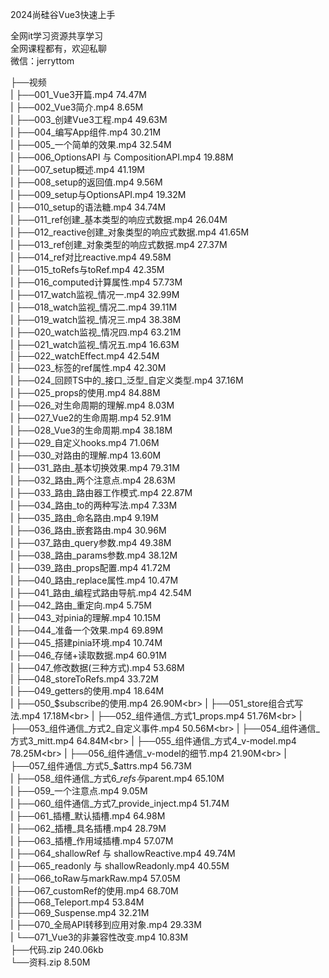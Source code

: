 2024尚硅谷Vue3快速上手

全网it学习资源共享学习<br>全网课程都有，欢迎私聊<br>微信：jerryttom<br>

├──视频<br> | ├──001_Vue3开篇.mp4 74.47M<br> | ├──002_Vue3简介.mp4 8.65M<br> | ├──003_创建Vue3工程.mp4 49.63M<br> | ├──004_编写App组件.mp4 30.21M<br> | ├──005_一个简单的效果.mp4 32.54M<br> | ├──006_OptionsAPI 与 CompositionAPI.mp4 19.88M<br> | ├──007_setup概述.mp4 41.19M<br> | ├──008_setup的返回值.mp4 9.56M<br> | ├──009_setup与OptionsAPI.mp4 19.32M<br> | ├──010_setup的语法糖.mp4 34.74M<br> | ├──011_ref创建_基本类型的响应式数据.mp4 26.04M<br> | ├──012_reactive创建_对象类型的响应式数据.mp4 41.65M<br> | ├──013_ref创建_对象类型的响应式数据.mp4 27.37M<br> | ├──014_ref对比reactive.mp4 49.58M<br> | ├──015_toRefs与toRef.mp4 42.35M<br> | ├──016_computed计算属性.mp4 57.73M<br> | ├──017_watch监视_情况一.mp4 32.99M<br> | ├──018_watch监视_情况二.mp4 39.11M<br> | ├──019_watch监视_情况三.mp4 38.38M<br> | ├──020_watch监视_情况四.mp4 63.21M<br> | ├──021_watch监视_情况五.mp4 16.63M<br> | ├──022_watchEffect.mp4 42.54M<br> | ├──023_标签的ref属性.mp4 42.30M<br> | ├──024_回顾TS中的_接口_泛型_自定义类型.mp4 37.16M<br> | ├──025_props的使用.mp4 84.88M<br> | ├──026_对生命周期的理解.mp4 8.03M<br> | ├──027_Vue2的生命周期.mp4 52.91M<br> | ├──028_Vue3的生命周期.mp4 38.18M<br> | ├──029_自定义hooks.mp4 71.06M<br> | ├──030_对路由的理解.mp4 13.60M<br> | ├──031_路由_基本切换效果.mp4 79.31M<br> | ├──032_路由_两个注意点.mp4 28.63M<br> | ├──033_路由_路由器工作模式.mp4 22.87M<br> | ├──034_路由_to的两种写法.mp4 7.33M<br> | ├──035_路由_命名路由.mp4 9.19M<br> | ├──036_路由_嵌套路由.mp4 30.96M<br> | ├──037_路由_query参数.mp4 49.38M<br> | ├──038_路由_params参数.mp4 38.12M<br> | ├──039_路由_props配置.mp4 41.72M<br> | ├──040_路由_replace属性.mp4 10.47M<br> | ├──041_路由_编程式路由导航.mp4 42.54M<br> | ├──042_路由_重定向.mp4 5.75M<br> | ├──043_对pinia的理解.mp4 10.15M<br> | ├──044_准备一个效果.mp4 69.89M<br> | ├──045_搭建pinia环境.mp4 10.74M<br> | ├──046_存储+读取数据.mp4 60.91M<br> | ├──047_修改数据(三种方式).mp4 53.68M<br> | ├──048_storeToRefs.mp4 33.72M<br> | ├──049_getters的使用.mp4 18.64M<br> | ├──050_$subscribe的使用.mp4 26.90M<br> | ├──051_store组合式写法.mp4 17.18M<br> | ├──052_组件通信_方式1_props.mp4 51.76M<br> | ├──053_组件通信_方式2_自定义事件.mp4 50.56M<br> | ├──054_组件通信_方式3_mitt.mp4 64.84M<br> | ├──055_组件通信_方式4_v-model.mp4 78.25M<br> | ├──056_组件通信_v-model的细节.mp4 21.90M<br> | ├──057_组件通信_方式5_$attrs.mp4 56.73M<br> | ├──058_组件通信_方式6_$refs与$parent.mp4 65.10M<br> | ├──059_一个注意点.mp4 9.05M<br> | ├──060_组件通信_方式7_provide_inject.mp4 51.74M<br> | ├──061_插槽_默认插槽.mp4 64.98M<br> | ├──062_插槽_具名插槽.mp4 28.79M<br> | ├──063_插槽_作用域插槽.mp4 57.07M<br> | ├──064_shallowRef 与 shallowReactive.mp4 49.74M<br> | ├──065_readonly 与 shallowReadonly.mp4 40.55M<br> | ├──066_toRaw与markRaw.mp4 57.05M<br> | ├──067_customRef的使用.mp4 68.70M<br> | ├──068_Teleport.mp4 53.84M<br> | ├──069_Suspense.mp4 32.21M<br> | ├──070_全局API转移到应用对象.mp4 29.33M<br> | └──071_Vue3的非兼容性改变.mp4 10.83M<br> ├──代码.zip 240.06kb<br> └──资料.zip 8.50M